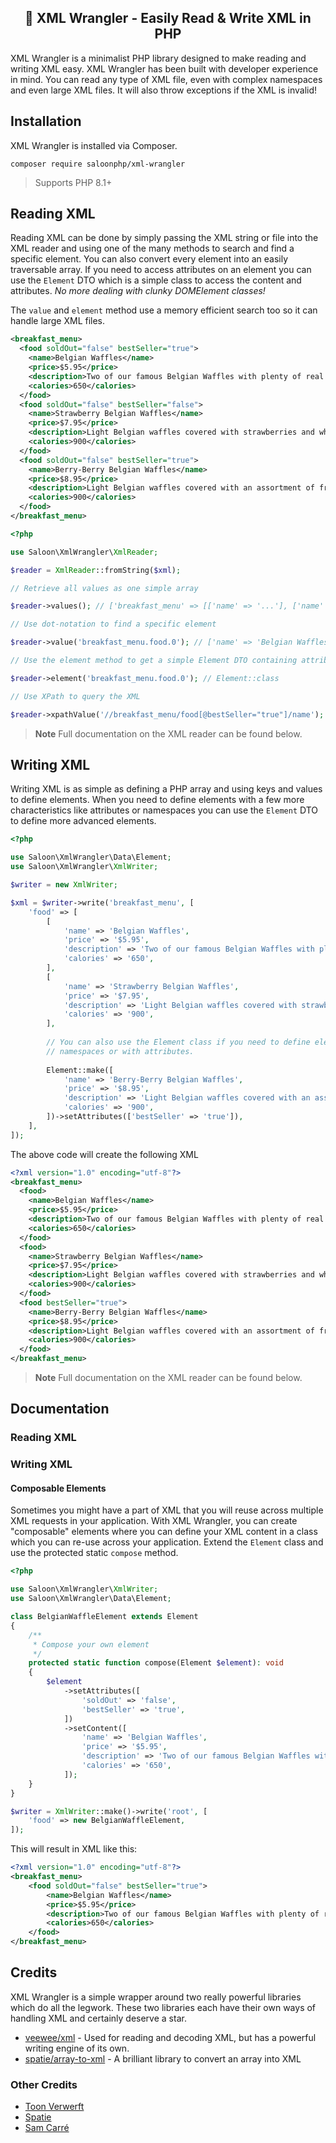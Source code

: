 <div align="center">

## 🌵 XML Wrangler - Easily Read & Write XML in PHP

</div>

XML Wrangler is a minimalist PHP library designed to make reading and writing XML easy. XML Wrangler has been built with developer experience in mind. You can read any type of XML file, even with complex namespaces and even large XML files. It will also throw exceptions if the XML is invalid!

## Installation
XML Wrangler is installed via Composer.

```
composer require saloonphp/xml-wrangler
```
> Supports PHP 8.1+

## Reading XML
Reading XML can be done by simply passing the XML string or file into the XML reader and using one of the many methods to search and find a specific element. 
You can also convert every element into an easily traversable array. If you need to access attributes on an element you can use
the `Element` DTO which is a simple class to access the content and attributes. *No more dealing with clunky DOMElement classes!*

The `value` and `element` method use a memory efficient search too so it can handle large XML files.

```xml
<breakfast_menu>
  <food soldOut="false" bestSeller="true">
    <name>Belgian Waffles</name>
    <price>$5.95</price>
    <description>Two of our famous Belgian Waffles with plenty of real maple syrup</description>
    <calories>650</calories>
  </food>
  <food soldOut="false" bestSeller="false">
    <name>Strawberry Belgian Waffles</name>
    <price>$7.95</price>
    <description>Light Belgian waffles covered with strawberries and whipped cream</description>
    <calories>900</calories>
  </food>
  <food soldOut="false" bestSeller="true">
    <name>Berry-Berry Belgian Waffles</name>
    <price>$8.95</price>
    <description>Light Belgian waffles covered with an assortment of fresh berries and whipped cream</description>
    <calories>900</calories>
  </food>
</breakfast_menu>
```



```php
<?php

use Saloon\XmlWrangler\XmlReader;

$reader = XmlReader::fromString($xml);

// Retrieve all values as one simple array

$reader->values(); // ['breakfast_menu' => [['name' => '...'], ['name' => '...'], ['name' => '...']]

// Use dot-notation to find a specific element

$reader->value('breakfast_menu.food.0'); // ['name' => 'Belgian Waffles', 'price' => '$5.95', ...]

// Use the element method to get a simple Element DTO containing attributes and content

$reader->element('breakfast_menu.food.0'); // Element::class

// Use XPath to query the XML

$reader->xpathValue('//breakfast_menu/food[@bestSeller="true"]/name'); // ['Belgian Waffles', 'Berry-Berry Belgian Waffles']
```

> **Note**
> Full documentation on the XML reader can be found below.

## Writing XML
Writing XML is as simple as defining a PHP array and using keys and values to define elements. When you need to define elements with a few more characteristics like attributes or namespaces you can use the `Element` DTO to define more advanced elements.

```php
<?php

use Saloon\XmlWrangler\Data\Element;
use Saloon\XmlWrangler\XmlWriter;

$writer = new XmlWriter;

$xml = $writer->write('breakfast_menu', [
    'food' => [
        [
            'name' => 'Belgian Waffles',
            'price' => '$5.95',
            'description' => 'Two of our famous Belgian Waffles with plenty of real maple syrup',
            'calories' => '650',
        ],
        [
            'name' => 'Strawberry Belgian Waffles',
            'price' => '$7.95',
            'description' => 'Light Belgian waffles covered with strawberries and whipped cream',
            'calories' => '900',
        ],
        
        // You can also use the Element class if you need to define elements with
        // namespaces or with attributes.
        
        Element::make([
            'name' => 'Berry-Berry Belgian Waffles',
            'price' => '$8.95',
            'description' => 'Light Belgian waffles covered with an assortment of fresh berries and whipped cream',
            'calories' => '900',
        ])->setAttributes(['bestSeller' => 'true']),
    ],
]);
```
The above code will create the following XML
```xml
<?xml version="1.0" encoding="utf-8"?>
<breakfast_menu>
  <food>
    <name>Belgian Waffles</name>
    <price>$5.95</price>
    <description>Two of our famous Belgian Waffles with plenty of real maple syrup</description>
    <calories>650</calories>
  </food>
  <food>
    <name>Strawberry Belgian Waffles</name>
    <price>$7.95</price>
    <description>Light Belgian waffles covered with strawberries and whipped cream</description>
    <calories>900</calories>
  </food>
  <food bestSeller="true">
    <name>Berry-Berry Belgian Waffles</name>
    <price>$8.95</price>
    <description>Light Belgian waffles covered with an assortment of fresh berries and whipped cream</description>
    <calories>900</calories>
  </food>
</breakfast_menu>
```
> **Note**
> Full documentation on the XML reader can be found below.

## Documentation
### Reading XML
### Writing XML
#### Composable Elements
Sometimes you might have a part of XML that you will reuse across multiple XML requests in your application. With XML Wrangler, you can create "composable" elements
where you can define your XML content in a class which you can re-use across your application. Extend the `Element` class and use the
protected static `compose` method.

```php
<?php

use Saloon\XmlWrangler\XmlWriter;
use Saloon\XmlWrangler\Data\Element;

class BelgianWaffleElement extends Element
{
    /**
     * Compose your own element
     */
    protected static function compose(Element $element): void
    {
        $element
            ->setAttributes([
                'soldOut' => 'false',
                'bestSeller' => 'true',
            ])
            ->setContent([
                'name' => 'Belgian Waffles',
                'price' => '$5.95',
                'description' => 'Two of our famous Belgian Waffles with plenty of real maple syrup',
                'calories' => '650',
            ]);
    }
}

$writer = XmlWriter::make()->write('root', [
    'food' => new BelgianWaffleElement,
]);
```

This will result in XML like this:

```xml
<?xml version="1.0" encoding="utf-8"?>
<breakfast_menu>
    <food soldOut="false" bestSeller="true">
        <name>Belgian Waffles</name>
        <price>$5.95</price>
        <description>Two of our famous Belgian Waffles with plenty of real maple syrup</description>
        <calories>650</calories>
    </food>
</breakfast_menu>
```

## Credits
XML Wrangler is a simple wrapper around two really powerful libraries which do all the legwork. These two libraries each have their own ways of
handling XML and certainly deserve a star.

- [veewee/xml](https://github.com/veewee/xml) - Used for reading and decoding XML, but has a powerful writing engine of its own.
- [spatie/array-to-xml](https://github.com/spatie/array-to-xml) - A brilliant library to convert an array into XML

### Other Credits

- [Toon Verwerft](https://github.com/veewee)
- [Spatie](https://github.com/spatie)
- [Sam Carré](https://github.com/sammyjo20)
